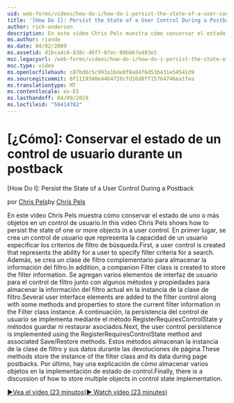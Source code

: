 ```yaml
---
uid: web-forms/videos/how-do-i/how-do-i-persist-the-state-of-a-user-control-during-a-postback
title: '[How Do I]: Persist the State of a User Control During a Postback | Microsoft Docs'
author: rick-anderson
description: En este vídeo Chris Pels muestra cómo conservar el estado de uno o más objetos en un control de usuario. En primer lugar, se crea un control de usuario que representa el abilit...
ms.author: riande
ms.date: 04/02/2009
ms.assetid: d1bca4c6-838c-40f7-87ec-80bb67e483e5
msc.legacyurl: /web-forms/videos/how-do-i/how-do-i-persist-the-state-of-a-user-control-during-a-postback
msc.type: video
ms.openlocfilehash: c87bd6c5c993a1bde8f8a84f6d53b431e54541d9
ms.sourcegitcommit: 0f1119340e4464720cfd16d0ff15764746ea1fea
ms.translationtype: MT
ms.contentlocale: es-ES
ms.lasthandoff: 04/09/2019
ms.locfileid: "59414782"
---
```

# <a name="how-do-i-persist-the-state-of-a-user-control-during-a-postback"></a>[¿Cómo]: Conservar el estado de un control de usuario durante un postback
[How Do I]: Persist the State of a User Control During a Postback

<span data-ttu-id="6f61a-104">por [Chris Pels](https://twitter.com/chrispels)</span><span class="sxs-lookup"><span data-stu-id="6f61a-104">by [Chris Pels](https://twitter.com/chrispels)</span></span>

<span data-ttu-id="6f61a-105">En este vídeo Chris Pels muestra cómo conservar el estado de uno o más objetos en un control de usuario.</span><span class="sxs-lookup"><span data-stu-id="6f61a-105">In this video Chris Pels shows how to persist the state of one or more objects in a user control.</span></span> <span data-ttu-id="6f61a-106">En primer lugar, se crea un control de usuario que representa la capacidad de un usuario especificar los criterios de filtro de búsqueda.</span><span class="sxs-lookup"><span data-stu-id="6f61a-106">First, a user control is created that represents the ability for a user to specify filter criteria for a search.</span></span> <span data-ttu-id="6f61a-107">Además, se crea un clase de filtro complementario para almacenar la información del filtro.</span><span class="sxs-lookup"><span data-stu-id="6f61a-107">In addition, a companion Filter class is created to store the filter information.</span></span> <span data-ttu-id="6f61a-108">Se agregan varios elementos de interfaz de usuario para el control de filtro junto con algunos métodos y propiedades para almacenar la información del filtro actual en la instancia de la clase de filtro.</span><span class="sxs-lookup"><span data-stu-id="6f61a-108">Several user interface elements are added to the filter control along with some methods and properties to store the current filter information in the Filter class instance.</span></span> <span data-ttu-id="6f61a-109">A continuación, la persistencia del control de usuario se implementa mediante el método RegisterRequiresControlState y métodos guardar ni restaurar asociados.</span><span class="sxs-lookup"><span data-stu-id="6f61a-109">Next, the user control persistence is implemented using the RegisterRequiresControlState method and associated Save/Restore methods.</span></span> <span data-ttu-id="6f61a-110">Estos métodos almacenan la instancia de la clase de filtro y sus datos durante las devoluciones de página.</span><span class="sxs-lookup"><span data-stu-id="6f61a-110">These methods store the instance of the filter class and its data during page postbacks.</span></span> <span data-ttu-id="6f61a-111">Por último, hay una explicación de cómo almacenar varios objetos en la implementación de estado de control.</span><span class="sxs-lookup"><span data-stu-id="6f61a-111">Finally, there is a discussion of how to store multiple objects in control state implementation.</span></span>

[<span data-ttu-id="6f61a-112">&#9654;Vea el vídeo (23 minutos)</span><span class="sxs-lookup"><span data-stu-id="6f61a-112">&#9654; Watch video (23 minutes)</span></span>](https://channel9.msdn.com/Blogs/ASP-NET-Site-Videos/how-do-i-persist-the-state-of-a-user-control-during-a-postback)
